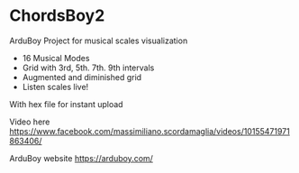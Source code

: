 # ChordsBoy2
ArduBoy Project for musical scales visualization

- 16 Musical Modes
- Grid with 3rd, 5th. 7th. 9th intervals
- Augmented and diminished grid
- Listen scales live!

With hex file for instant upload

Video here
https://www.facebook.com/massimiliano.scordamaglia/videos/10155471971863406/

ArduBoy website
https://arduboy.com/
